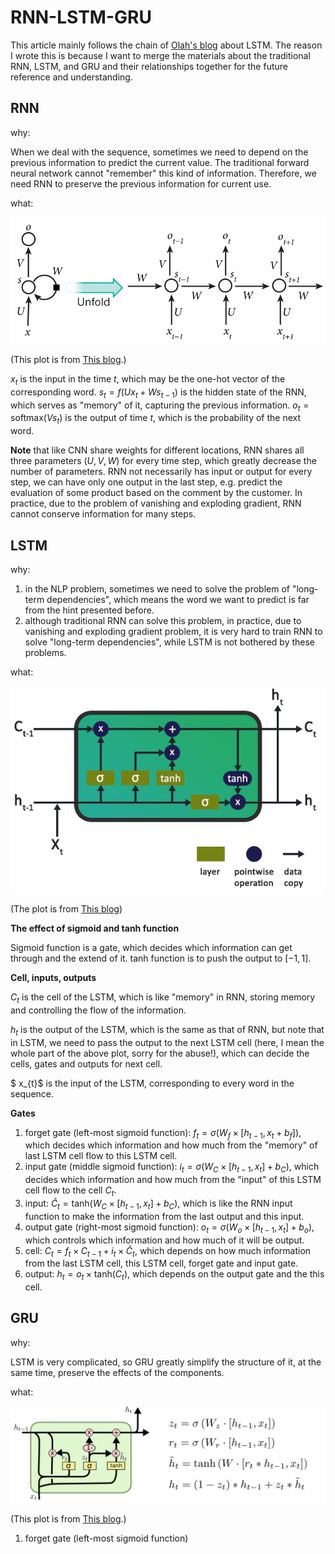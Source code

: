 # RNN-LSTM-GRU

This article mainly follows the chain of [Olah's blog](http://colah.github.io/posts/2015-08-Understanding-LSTMs/) about LSTM. The reason I wrote this is because I want to merge the materials about the traditional RNN, LSTM, and GRU and their relationships together for the future reference and understanding. 

## RNN

why:

When we deal with the sequence, sometimes we need to depend on the previous information to predict the current value. The traditional forward neural network cannot "remember" this kind of information. Therefore, we need RNN to preserve the previous information for current use. 

what:

![RNN](./rnn.jpg)

(This plot is from [This blog](http://www.wildml.com/2015/09/recurrent-neural-networks-tutorial-part-1-introduction-to-rnns/).)

$x_{t}$ is the input in the time $t$, which may be the one-hot vector of the corresponding word. $s_{t} = f(Ux_{t} + Ws_{t-1})$ is the hidden state of the RNN, which serves as "memory" of it, capturing the previous information. $o_{t} = \text{softmax}(Vs_{t})$ is the output of time $t$, which is the probability of the next word. 

**Note** that like CNN share weights for different locations, RNN shares all three parameters ($U, V, W$) for every time step, which greatly decrease the number of parameters. RNN not necessarily has input or output for every step, we can have only one output in the last step, e.g. predict the evaluation of some product based on the comment by the customer.  In practice, due to the problem of vanishing and exploding gradient, RNN cannot conserve information for many steps.   

## LSTM

why:

1. in the NLP problem, sometimes we need to solve the problem of "long-term dependencies", which means the word we want to predict is far from the hint presented before.
2. although traditional RNN can solve this problem, in practice, due to vanishing and exploding gradient problem, it is very hard to train RNN to solve "long-term dependencies", while LSTM is not bothered by these problems. 

what:

![LSTM-cell](./lstm_cell.png)

(The plot is from [This blog](https://www.altumintelligence.com/articles/a/Time-Series-Prediction-Using-LSTM-Deep-Neural-Networks))

**The effect of sigmoid and tanh function**

Sigmoid function is a gate, which decides which information can get through and the extend of it. tanh function is to push the output to $[-1, 1]$. 

**Cell, inputs, outputs**

$C_{t}$ is the cell of the LSTM, which is like "memory" in RNN, storing memory and controlling the flow of the information. 

$h_{t}$ is the output of the LSTM, which is the same as that of RNN, but note that in LSTM, we need to pass the output to the next LSTM cell (here, I mean the whole part of the above plot, sorry for the abuse!), which can decide the cells, gates and outputs for next cell. 

$ x_{t}$ is the input of the LSTM, corresponding to every word in the sequence.

**Gates**

1. forget gate (left-most sigmoid function): $f_{t} = \sigma(W_{f}\times[h_{t-1}, x_{t} + b_{f}])$, which decides which information and how much from the "memory" of last LSTM cell flow to this LSTM cell.
2. input gate (middle sigmoid function): $i_{t} = \sigma(W_{C}\times[h_{t-1}, x_{t}] + b_{C})$, which decides which information and how much from the "input" of this LSTM cell flow to the cell $C_{t}$.
3. input: $\hat{C}_{t} = \text{tanh}(W_{C}\times[h_{t-1},x_{t}] + b_{C})$, which is like the RNN input function to make the information from the last output and this input. 
4. output gate (right-most sigmoid function): $o_{t} = \sigma(W_{o}\times[h_{t-1}, x_{t}] + b_{o})$, which controls which information and how much of it will be output.
5. cell: $C_{t} = f_{t}\times C_{t-1} + i_{t} \times \hat{C}_{t}$, which depends on how much information from the last LSTM cell, this LSTM cell, forget gate and input gate.
6. output: $h_{t} = o_{t} \times \text{tanh}(C_{t})$, which depends on the output gate and the this cell. 

## GRU

why: 

LSTM is very complicated, so GRU greatly simplify the structure of it, at the same time, preserve the effects of the components.

what:

![GRU](./GRU.png)

(This plot is from [This blog](http://colah.github.io/posts/2015-08-Understanding-LSTMs/).)

1. forget gate (left-most sigmoid function)





